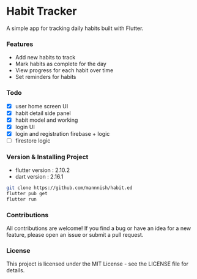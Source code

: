 # Habit Tracker
A simple app for tracking daily habits built with Flutter.

### Features
- Add new habits to track
- Mark habits as complete for the day
- View progress for each habit over time
- Set reminders for habits

### Todo
- [x] user home screen UI
- [x] habit detail side panel
- [x] habit model and working
- [x] login UI
- [x] login and registration firebase + logic
- [ ] firestore logic

### Version & Installing Project
- flutter version : 2.10.2
- dart version : 2.16.1
```sh
git clone https://github.com/mannnish/habit.ed
flutter pub get
flutter run
```

### Contributions
All contributions are welcome! If you find a bug or have an idea for a new feature, please open an issue or submit a pull request.

### License
This project is licensed under the MIT License - see the LICENSE file for details.